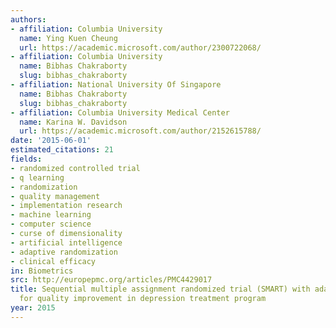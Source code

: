 ```yaml
---
authors:
- affiliation: Columbia University
  name: Ying Kuen Cheung
  url: https://academic.microsoft.com/author/2300722068/
- affiliation: Columbia University
  name: Bibhas Chakraborty
  slug: bibhas_chakraborty
- affiliation: National University Of Singapore
  name: Bibhas Chakraborty
  slug: bibhas_chakraborty
- affiliation: Columbia University Medical Center
  name: Karina W. Davidson
  url: https://academic.microsoft.com/author/2152615788/
date: '2015-06-01'
estimated_citations: 21
fields:
- randomized controlled trial
- q learning
- randomization
- quality management
- implementation research
- machine learning
- computer science
- curse of dimensionality
- artificial intelligence
- adaptive randomization
- clinical efficacy
in: Biometrics
src: http://europepmc.org/articles/PMC4429017
title: Sequential multiple assignment randomized trial (SMART) with adaptive randomization
  for quality improvement in depression treatment program
year: 2015
---
```

